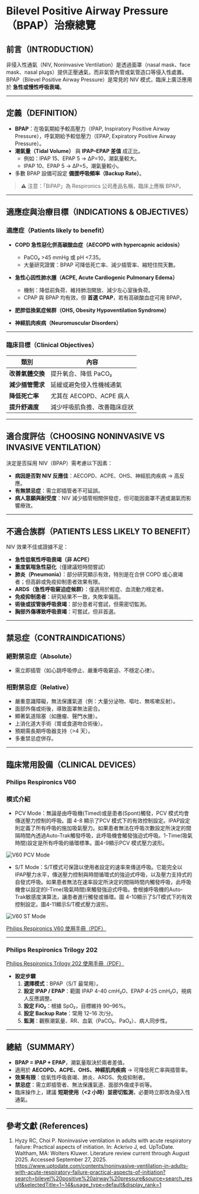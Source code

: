 # Bilevel Positive Airway Pressure（BPAP）治療總覽  

## 前言（INTRODUCTION）

非侵入性通氣（NIV, Noninvasive Ventilation）是透過面罩（nasal mask、face mask、nasal plugs）提供正壓通氣，而非氣管內管或氣管造口等侵入性處置。  
BPAP（Bilevel Positive Airway Pressure）是常見的 NIV 模式，臨床上廣泛應用於 **急性或慢性呼吸衰竭**。  

---

## 定義（DEFINITION）

- **BPAP**：在吸氣期給予較高壓力（IPAP, Inspiratory Positive Airway Pressure），呼氣期給予較低壓力（EPAP, Expiratory Positive Airway Pressure）。  
- **潮氣量（Tidal Volume）** 與 **IPAP–EPAP 差值** 成正比。  
  - 例如：IPAP 15、EPAP 5 → ΔP=10，潮氣量較大。  
  - IPAP 10、EPAP 5 → ΔP=5，潮氣量較小。  
- 多數 BPAP 設備可設定 **備援呼吸頻率（Backup Rate）**。  

> ⚠️ 注意：「BiPAP」為 Respironics 公司產品名稱，臨床上應稱 BPAP。  

---

## 適應症與治療目標（INDICATIONS & OBJECTIVES）

### 適應症（Patients likely to benefit）

- **COPD 急性惡化併高碳酸血症（AECOPD with hypercapnic acidosis）**  
  - PaCO₂ >45 mmHg 或 pH <7.35。  
  - 大量研究證實：BPAP 可降低死亡率、減少插管率、縮短住院天數。  

- **急性心因性肺水腫（ACPE, Acute Cardiogenic Pulmonary Edema）**  
  - 機制：降低前負荷、維持肺泡開放、減少左心室後負荷。  
  - CPAP 與 BPAP 均有效，但 **首選 CPAP**，若有高碳酸血症可用 BPAP。  

- **肥胖低換氣症候群（OHS, Obesity Hypoventilation Syndrome）**  
- **神經肌肉疾病（Neuromuscular Disorders）**  

---

### 臨床目標（Clinical Objectives）

| 類別 | 內容 |
|------|------|
| **改善氣體交換** | 提升氧合、降低 PaCO₂ |
| **減少插管需求** | 延緩或避免侵入性機械通氣 |
| **降低死亡率** | 尤其在 AECOPD、ACPE 病人 |
| **提升舒適度** | 減少呼吸肌負擔、改善臨床症狀 |

---

## 適合度評估（CHOOSING NONINVASIVE VS INVASIVE VENTILATION）

決定是否採用 NIV（BPAP）需考慮以下因素：  

- **病因是否對 NIV 反應佳**：AECOPD、ACPE、OHS、神經肌肉疾病 → 高反應。  
- **有無禁忌症**：需立即插管者不可延誤。  
- **病人意願與耐受度**：NIV 減少插管相關併發症，但可能因面罩不適或漏氣而影響療效。  

---

## 不適合族群（PATIENTS LESS LIKELY TO BENEFIT）

NIV 效果不佳或證據不足：  

- **急性低氧性呼吸衰竭（非 ACPE）**  
- **重度氣喘急性惡化**（僅建議短時間嘗試）  
- **肺炎（Pneumonia）**：部分研究顯示有效，特別是在合併 COPD 或心衰竭者；但高齡或免疫抑制患者效果有限。  
- **ARDS（急性呼吸窘迫症候群）**：僅適用於輕症、血流動力穩定者。  
- **免疫抑制患者**：研究結果不一致，失敗率偏高。  
- **術後或拔管後呼吸衰竭**：部分患者可嘗試，但需密切監測。  
- **胸部外傷導致呼吸衰竭**：可嘗試，但非首選。  

---

## 禁忌症（CONTRAINDICATIONS）

### 絕對禁忌症（Absolute）  

- 需立即插管（如心跳呼吸停止、嚴重呼吸窘迫、不穩定心律）。  

### 相對禁忌症（Relative）  

- 嚴重意識障礙，無法保護氣道（例：大量分泌物、嘔吐、無咳嗽反射）。  
- 面部外傷或術後，導致面罩無法密合。  
- 顯著氣道阻塞（如腫瘤、聲門水腫）。  
- 上消化道大手術（胃或食道吻合術後）。  
- 預期需長期呼吸器支持（>4 天）。  
- 多重禁忌症併存。  

---

## 臨床常用設備（CLINICAL DEVICES）

### Philips Respironics V60

### **模式介紹**

- PCV Mode：無論是由呼吸機(Timed)或是患者(Spont)觸發，PCV 模式均會傳送壓力控制的呼吸。圖 4-8 顯示了PCV 模式下的有效控制設定。IPAP設定則定義了所有呼吸的施加吸氣壓力。如果患者無法在呼吸次數設定所決定的間隔時間內透過Auto-Trak觸發呼吸，此呼吸機會觸發強迫式呼吸。1-Time(吸氣時間)設定是所有呼吸的循環標準。圖4-9顯示PCV 模式壓力波形。

![V60 PCV Mode](images/v60_pcvmode.webp)

- S/T Mode：S/T模式可保證以使用者設定的速率來傳送呼吸。它能完全以IPAP壓力水平，傳送壓力控制與時間循環式的強迫式呼吸，以及壓力支持式的自發式呼吸。如果患者無法在速率設定所決定的間隔時間内觸發呼吸，此呼吸機會以設定的I-Time(吸氣時間)來觸發強迫式呼吸。會根據呼吸機的Auto-Trak敏感度演算法，讓患者進行觸發或循環。圖 4-10顯示了S/T模式下的有效控制設定。圖4-11顯示S/T模式壓力波形。

![V60 ST Mode](images/v60_stmode.webp)

[Philips Respironics V60 使用手冊（PDF）](https://www.documents.philips.com/assets/Instruction%20for%20Use/20221120/c79244e2edf84ddb9a35af53015a6f21.pdf?feed=ifu_docs_feed)

---

### Philips Respironics Trilogy 202

[Philips Respironics Trilogy 202 使用手冊（PDF）](https://usme.com/wp-content/uploads/2022/06/Respironics-Trilogy-Service-Manual-compressed.pdf)

- **設定步驟**  
  1. **選擇模式**：BPAP（S/T 最常用）。  
  2. **設定 IPAP / EPAP**：範圍 IPAP 4-40 cmH₂O、EPAP 4-25 cmH₂O，視病人反應調整。  
  3. **設定 FiO₂**：根據 SpO₂，目標維持 90–96%。  
  4. **設定 Backup Rate**：常用 12–16 次/分。  
  5. **監測**：觀察潮氣量、RR、血氣（PaCO₂、PaO₂）、病人同步性。  

---

## 總結（SUMMARY）

- **BPAP = IPAP + EPAP**，潮氣量取決於兩者差值。  
- 適用於 **AECOPD、ACPE、OHS、神經肌肉疾病** → 可降低死亡率與插管率。  
- **效果有限**：低氧性呼吸衰竭、肺炎、ARDS、免疫抑制者。  
- **禁忌症**：需立即插管者、無法保護氣道、面部外傷或手術等。  
- 臨床操作上，建議 **短期使用（<2 小時）並密切監測**，必要時立即改為侵入性通氣。  

---

## 參考文獻 (References)

1. Hyzy RC, Choi P. Noninvasive ventilation in adults with acute respiratory failure: Practical aspects of initiation. In: Ackrivo J, ed. UpToDate. Waltham, MA: Wolters Kluwer. Literature review current through August 2025. Accessed September 27, 2025. https://www.uptodate.com/contents/noninvasive-ventilation-in-adults-with-acute-respiratory-failure-practical-aspects-of-initiation?search=bilevel%20positive%20airway%20pressure&source=search_result&selectedTitle=1~14&usage_type=default&display_rank=1
